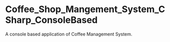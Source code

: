 # Coffee_Shop_Mangement_System_CSharp_ConsoleBased
A console based application of Coffee Management System.
